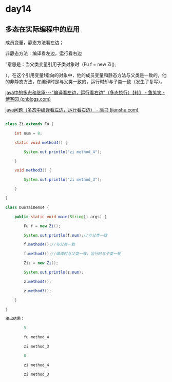 # day14 

## 多态在实际编程中的应用

成员变量，静态方法看左边；

非静态方法：编译看左边，运行看右边

”意思是：当父类变量引用子类对象时（Fu f = new Zi();

），在这个引用变量f指向的对象中，他的成员变量和静态方法与父类是一致的，他的非静态方法，在编译时是与父类一致的，运行时却与子类一致（发生了复写）。

[java中的多态和继承---"编译看左边，运行看右边"（多态执行）【转】 - 鱼笑笑 - 博客园 (cnblogs.com)](https://www.cnblogs.com/efforts-will-be-lucky/p/7118685.html)

[java问题（多态中编译看左边，运行看右边） - 简书 (jianshu.com)](https://www.jianshu.com/p/3d69236d198c)

```java

class Zi extends Fu {

    int num = 8;

    static void method4() {

        System.out.println("zi method_4");

    }

    void method3() {

        System.out.println("zi method_3");

    }

}

class DuoTaiDemo4 {

    public static void main(String[] args) {

        Fu f = new Zi();

        System.out.println(f.num);//与父类一致

        f.method4();//与父类一致

        f.method3();//编译时与父类一致，运行时与子类一致

        Ziz = new Zi();

        System.out.println(z.num);

        z.method4();

        z.method3();

    }

}

输出结果：

        5

        fu method_4

        zi method_3

        8

        zi method_4

        zi method_3
```


